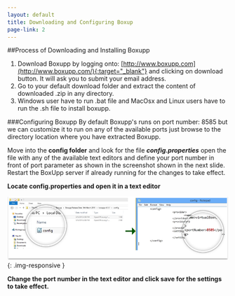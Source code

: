 ```yaml
---
layout: default
title: Downloading and Configuring Boxup
page-link: 2
---
```


##Process of Downloading and Installing Boxupp

1. Download Boxupp by  logging onto: [http://www.boxupp.com](http://www.boxupp.com/){:target="_blank"} and clicking on download button. It will ask you to submit your email address.
2. Go to your default download folder and extract the content of downloaded .zip in any directory.
3. Windows user have to run .bat file and  MacOsx and Linux  users have to run the .sh file to install boxupp.

###Configuring Boxupp
By default Boxupp's runs on port number: 8585 but we can customize it to run on any of the available ports just browse to the directory location where you have extracted Boxupp. 

Move into the **config folder** and look for the file _**config.properties**_ open the file with any of the available text editors and  define your port number in front of port parameter as shown in the screenshot shown in the next slide. Restart the BoxUpp server if already running for the changes to take effect.


**Locate config.properties and open it in a text editor**


![config-properties](img/config-properties.png){: .img-responsive }

**Change the port number in the text editor and click save for the settings to take effect.**






